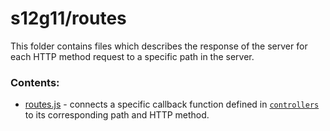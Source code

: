 # s12g11/routes

This folder contains files which describes the response of the server for each HTTP method request to a specific path in the server.

### Contents:
- [routes.js](https://github.com/ccapdev1920T2/s12g11/blob/master/routes/routes.js) - connects a specific callback function defined in [`controllers`](https://github.com/ccapdev1920T2/s12g11/tree/master/controllers) to its corresponding path and HTTP method.

